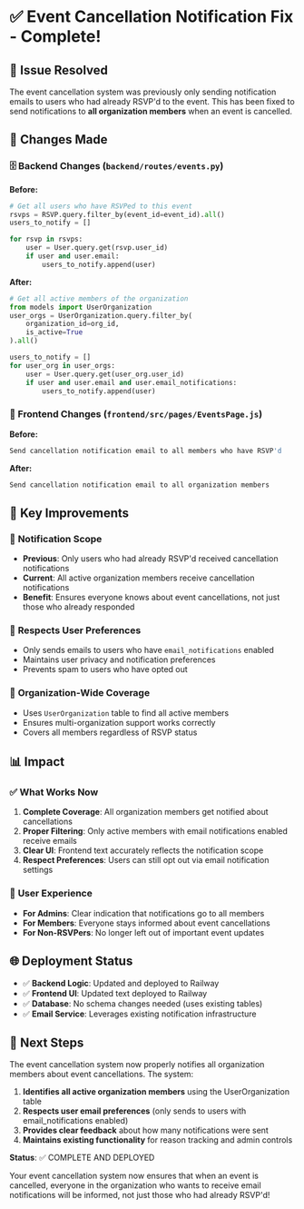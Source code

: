 # ✅ Event Cancellation Notification Fix - Complete!

## 🎯 Issue Resolved
The event cancellation system was previously only sending notification emails to users who had already RSVP'd to the event. This has been fixed to send notifications to **all organization members** when an event is cancelled.

## 🔧 Changes Made

### 🗄️ Backend Changes (`backend/routes/events.py`)
**Before:**
```python
# Get all users who have RSVPed to this event
rsvps = RSVP.query.filter_by(event_id=event_id).all()
users_to_notify = []

for rsvp in rsvps:
    user = User.query.get(rsvp.user_id)
    if user and user.email:
        users_to_notify.append(user)
```

**After:**
```python
# Get all active members of the organization
from models import UserOrganization
user_orgs = UserOrganization.query.filter_by(
    organization_id=org_id,
    is_active=True
).all()

users_to_notify = []
for user_org in user_orgs:
    user = User.query.get(user_org.user_id)
    if user and user.email and user.email_notifications:
        users_to_notify.append(user)
```

### 🎨 Frontend Changes (`frontend/src/pages/EventsPage.js`)
**Before:**
```javascript
Send cancellation notification email to all members who have RSVP'd
```

**After:**
```javascript
Send cancellation notification email to all organization members
```

## 🎯 Key Improvements

### 📧 **Notification Scope**
- **Previous**: Only users who had already RSVP'd received cancellation notifications
- **Current**: All active organization members receive cancellation notifications
- **Benefit**: Ensures everyone knows about event cancellations, not just those who already responded

### 🔐 **Respects User Preferences**
- Only sends emails to users who have `email_notifications` enabled
- Maintains user privacy and notification preferences
- Prevents spam to users who have opted out

### 🏢 **Organization-Wide Coverage**
- Uses `UserOrganization` table to find all active members
- Ensures multi-organization support works correctly
- Covers all members regardless of RSVP status

## 📊 **Impact**

### ✅ **What Works Now**
1. **Complete Coverage**: All organization members get notified about cancellations
2. **Proper Filtering**: Only active members with email notifications enabled receive emails
3. **Clear UI**: Frontend text accurately reflects the notification scope
4. **Respect Preferences**: Users can still opt out via email notification settings

### 🎪 **User Experience**
- **For Admins**: Clear indication that notifications go to all members
- **For Members**: Everyone stays informed about event cancellations
- **For Non-RSVPers**: No longer left out of important event updates

## 🌐 **Deployment Status**
- ✅ **Backend Logic**: Updated and deployed to Railway
- ✅ **Frontend UI**: Updated text deployed to Railway
- ✅ **Database**: No schema changes needed (uses existing tables)
- ✅ **Email Service**: Leverages existing notification infrastructure

## 📝 **Next Steps**
The event cancellation system now properly notifies all organization members about event cancellations. The system:

1. **Identifies all active organization members** using the UserOrganization table
2. **Respects user email preferences** (only sends to users with email_notifications enabled)
3. **Provides clear feedback** about how many notifications were sent
4. **Maintains existing functionality** for reason tracking and admin controls

**Status**: ✅ COMPLETE AND DEPLOYED

Your event cancellation system now ensures that when an event is cancelled, everyone in the organization who wants to receive email notifications will be informed, not just those who had already RSVP'd!
